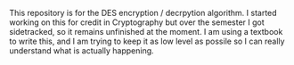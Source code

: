 This repository is for the DES encryption / decrpytion algorithm. I started working on this for credit in Cryptography but over the semester I got sidetracked, so it remains unfinished at the moment. I am using a textbook to write this, and I am trying to keep it as low level as possile so I can really understand what is actually happening.
